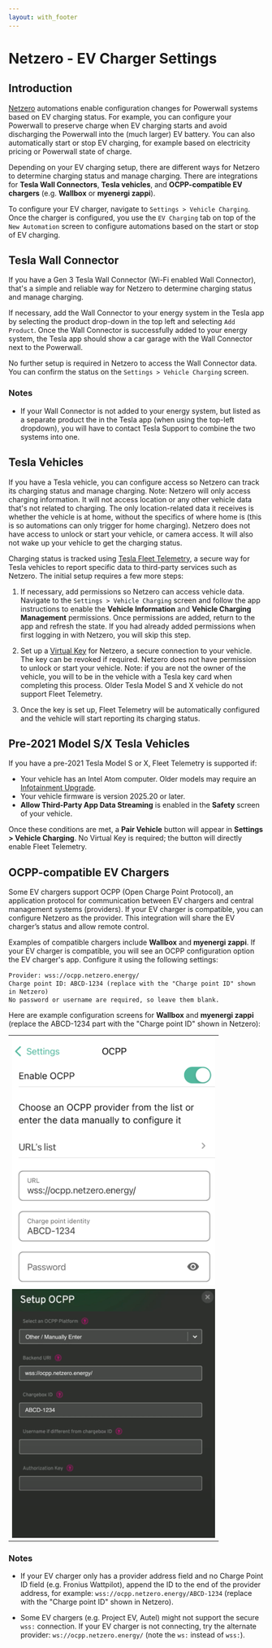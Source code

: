 ```yaml
---
layout: with_footer
---
```


# Netzero - EV Charger Settings

## Introduction

[Netzero](https://www.netzero.energy) automations enable configuration changes for Powerwall systems based
on EV charging status. For example, you can configure your Powerwall to preserve charge when EV charging
starts and avoid discharging the Powerwall into the (much larger) EV battery. You can also automatically
start or stop EV charging, for example based on electricity pricing or Powerwall state of charge.

Depending on your EV charging setup, there are different ways for Netzero to determine charging status and
manage charging. There are integrations for **Tesla Wall Connectors**, **Tesla vehicles**, and
**OCPP-compatible EV chargers** (e.g. **Wallbox** or **myenergi zappi**).

To configure your EV charger, navigate to `Settings > Vehicle Charging`. Once the charger is configured,
you use the `EV Charging` tab on top of the `New Automation` screen to configure automations based
on the start or stop of EV charging.

## Tesla Wall Connector

If you have a Gen 3 Tesla Wall Connector (Wi-Fi enabled Wall Connector), that's a simple and
reliable way for Netzero to determine charging status and manage charging.

If necessary, add the Wall Connector to your energy system in the Tesla app by selecting the product
drop-down in the top left and selecting `Add Product`. Once the Wall Connector is successfully added
to your energy system, the Tesla app should show a car garage with the Wall Connector next to the
Powerwall.

No further setup is required in Netzero to access the Wall Connector data. You can confirm the status
on the `Settings > Vehicle Charging` screen.

### Notes

- If your Wall Connector is not added to your energy system, but listed as a separate product the
  in the Tesla app (when using the top-left dropdown), you will have to contact Tesla Support to
  combine the two systems into one.

## Tesla Vehicles

If you have a Tesla vehicle, you can configure access so Netzero can track its charging status and
manage charging. Note: Netzero will only access charging information. It will not access location or
any other vehicle data that's not related to charging. The only location-related data it receives is
whether the vehicle is at home, without the specifics of where home is (this is so automations
can only trigger for home charging). Netzero does not have access to unlock or start your vehicle,
or camera access. It will also not wake up your vehicle to get the charging status.

Charging status is tracked using [Tesla Fleet Telemetry](https://developer.tesla.com/docs/fleet-api/fleet-telemetry),
a secure way for Tesla vehicles to report specific data to third-party services such as Netzero. The
initial setup requires a few more steps:

1. If necessary, add permissions so Netzero can access vehicle data. Navigate to the `Settings > Vehicle Charging`
screen and follow the app instructions to enable the **Vehicle Information** and
**Vehicle Charging Management** permissions. Once permissions are added, return to the app and refresh
the state. If you had already added permissions when first logging in with Netzero, you will skip this step.

2. Set up a [Virtual Key](https://www.tesla.com/_ak/api.netzeroapp.io) for Netzero, a secure connection
to your vehicle. The key can be revoked if required. Netzero does not have permission to unlock or
start your vehicle. Note: if you are not the owner of the vehicle, you will to be in the vehicle with
a Tesla key card when completing this process. Older Tesla Model S and X vehicle do not support
Fleet Telemetry.

3. Once the key is set up, Fleet Telemetry will be automatically configured and the vehicle will
start reporting its charging status.

## Pre-2021 Model S/X Tesla Vehicles

If you have a pre-2021 Tesla Model S or X, Fleet Telemetry is supported if:

- Your vehicle has an Intel Atom computer. Older models may require an
  [Infotainment Upgrade](https://www.tesla.com/support/infotainment).
- Your vehicle firmware is version 2025.20 or later.
- **Allow Third-Party App Data Streaming** is enabled in the **Safety** screen of your vehicle.

Once these conditions are met, a **Pair Vehicle** button will appear in **Settings > Vehicle Charging**.
No Virtual Key is required; the button will directly enable Fleet Telemetry.

## OCPP-compatible EV Chargers

Some EV chargers support OCPP (Open Charge Point Protocol), an application protocol for communication
between EV chargers and central management systems (providers).  If your EV charger is compatible,
you can configure Netzero as the provider. This integration will share the EV charger’s status and
allow remote control.

Examples of compatible chargers include **Wallbox** and **myenergi zappi**. If your EV charger is compatible,
you will see an OCPP configuration option the EV charger's app. Configure it using the following settings:

```
Provider: wss://ocpp.netzero.energy/
Charge point ID: ABCD-1234 (replace with the "Charge point ID" shown in Netzero)
No password or username are required, so leave them blank.
```

Here are example configuration screens for **Wallbox** and **myenergi zappi** (replace the ABCD-1234 part with the "Charge point ID" shown in Netzero):

<table>
  <tr>
    <td><img src="ocpp-wallbox.png" width="400" alt="Wallbox OCPP Configuration" /></td>
  </tr>
  <tr>
    <td><img src="ocpp-zappi.png" width="400" alt="zappi OCPP Configuration" /></td>
  </tr>
</table>


### Notes

- If your EV charger only has a provider address field and no Charge Point ID field (e.g. Fronius Wattpilot),
  append the ID to the end of the provider address, for example:
  `wss://ocpp.netzero.energy/ABCD-1234` (replace with the "Charge point ID" shown in Netzero).

- Some EV chargers (e.g. Project EV, Autel) might not support the secure `wss:` connection. If your EV charger
  is not connecting, try the alternate provider: `ws://ocpp.netzero.energy/` (note the `ws:` instead of `wss:`).
